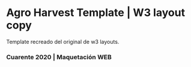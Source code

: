 # Agro Harvest Template | W3 layout copy

Template recreado del original de w3 layouts. 

### Cuarente 2020 | Maquetación WEB